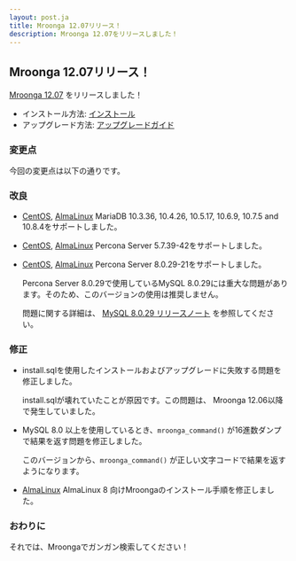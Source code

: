 ```yaml
---
layout: post.ja
title: Mroonga 12.07リリース！
description: Mroonga 12.07をリリースしました！
---
```


## Mroonga 12.07リリース！

[Mroonga 12.07](/ja/docs/news.html#release-12-07) をリリースしました！

* インストール方法: [インストール](/ja/docs/install.html)
* アップグレード方法: [アップグレードガイド](/ja/docs/upgrade.html)

### 変更点

今回の変更点は以下の通りです。

### 改良

* [CentOS](/ja/docs/install/centos.html), [AlmaLinux](/ja/docs/install/almalinux.html) MariaDB 10.3.36, 10.4.26, 10.5.17, 10.6.9, 10.7.5 and 10.8.4をサポートしました。

* [CentOS](/ja/docs/install/centos.html), [AlmaLinux](/ja/docs/install/almalinux.html) Percona Server 5.7.39-42をサポートしました。

* [CentOS](/docs/install/centos.html), [AlmaLinux](/docs/install/almalinux.html) Percona Server 8.0.29-21をサポートしました。

  Percona Server 8.0.29で使用しているMySQL 8.0.29には重大な問題があります。そのため、このバージョンの使用は推奨しません。
     
  問題に関する詳細は、 [MySQL 8.0.29 リリースノート](https://dev.mysql.com/doc/relnotes/mysql/8.0/en/news-8-0-29.html) を参照してください。

### 修正

* install.sqlを使用したインストールおよびアップグレードに失敗する問題を修正しました。

  install.sqlが壊れていたことが原因です。この問題は、 Mroonga 12.06以降で発生していました。

* MySQL 8.0 以上を使用しているとき、`mroonga_command()` が16進数ダンプで結果を返す問題を修正しました。

  このバージョンから、``mroonga_command()`` が正しい文字コードで結果を返すようになります。

* [AlmaLinux](/docs/install/almalinux.html) AlmaLinux 8 向けMroongaのインストール手順を修正しました。

### おわりに

それでは、Mroongaでガンガン検索してください！
